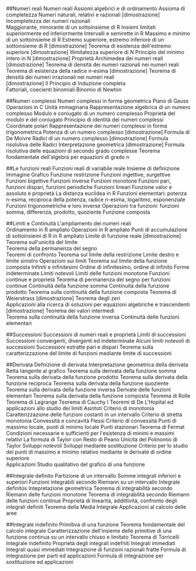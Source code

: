 ##Numeri reali
                    Numeri reali
                    Assiomi algebrici e di ordinamento
                    Assioma di completezza
                    Numeri naturali, relativi e razionali
    [dimostrazione] Incompletezza dei numeri razionali 									
                    Maggiorante, minorante di un sottoinsieme di R
                    Insiemi limitati superiormente ed inferiormente
                    Intervalli e semirette in R
                    Massimo e minimo di un sottoinsieme di R
                    Estremo superiore, estremo inferiore di un sottoinsieme di R
    [dimostrazione] Teorema di esistenza dell'estremo superiore 
    [dimostrazione] Illimitatezza superiore di N
                    Principio del minimo intero in N
    [dimostrazione] Proprietà Archimedea dei numeri reali 								
    [dimostrazione] Teorema di densità dei numeri razionali nei numeri reali 			
                    Teorema di esistenza della radice n-esima
    [dimostrazione] Teorema di densità dei numeri irrazionali nei numeri reali 			
    [dimostrazione] Il Principio di Induzione completa 									
                    Fattoriali, coecienti binomiali
                    Binomio di Newton

##Numeri complessi 
                    Numeri complessi in forma geometrica
                    Piano di Gauss
                    Operazioni in C
                    Unità immaginaria
                    Rappresentazione algebrica di un numero complesso
                    Modulo e coniugato di un numero complesso
                    Proprietà del modulo e del coniugato
                    Principio di identità dei numeri complessi
                    Coordinate polari
                    Rappresentazione dei numeri complessi in forma trigonometrica
                    Potenza di un numero complesso
    [dimostrazione] Formula di De Moivre
                    Radici di un numero complesso
    [dimostrazione] Formula risolutiva delle Radici
                    Interpretazione geometrica
    [dimostrazione] Formula risolutiva delle equazioni di secondo grado complesse
                    Teorema fondamentale dell'algebra per equazioni di grado n
    
##Le funzioni reali
                    Funzioni reali di variabile reale
                    Insieme di definizione
                    Immagine
                    Grafico
                    Funzione restrizione
                    Funzioni ingettive, surgettive
                    Funzioni bigettive
                    Funzioni inverse
                    Funzioni monotone
                    Funzioni pari, funzioni dispari, funzioni periodiche
                    Funzioni lineari
                    Funzione valor  e assoluto e proprietà
                    La distanza euclidea in R
                    Funzioni elementari: potenza n-esima, reciproca della potenza, radice n-esima, logaritmo, esponenziale
                    Funzioni trigonometriche e loro inverse
                    Operazioni tra funzioni: funzioni somma, differenza, prodotto, quoziente
                    Funzione composta

##Limiti e Continuità
                    L'ampliamento dei numeri reali 								
                    Ordinamento in R ampliato
                    Operazioni in R ampliato
                    Punti di accumulazione di sottoinsiemi di R in R ampliato
                    Limite di funzione reale
    [dimostrazione] Teorema sull'unicità del limite 													
                    Teorema della permanenza del segno												
                    Teoremi di confronto
                    Teorema sul limite della restrizione
                    Limite destro e limite sinistro
                    Operazioni sui limiti
                    Teorema sul limite della funzione composta
                    Infiniti e infinitesimi
                    Ordine di infinitesimo, ordine di infinito
                    Forme indeterminate
                    Limiti notevoli
                    Limiti delle funzioni monotone
                    Funzioni continue e proprietà
                    Teorema di permanenza del segno per funzioni continue
                    Continuità della funzione somma
                    Continuità della funzione prodotto
                    Teorema sulla continuità della funzione composta
                    Teorema di Weierstrass
    [dimostrazione] Teorema degli zeri													
                    Applicazioni alla ricerca di soluzioni per equazioni algebriche e trascendenti	
    [dimostrazione] Teorema dei valori intermedi 											
                    Teorema sulla continuità della funzione inversa
                    Continuità delle funzioni elementari

##Successioni
                    Successioni di numeri reali e proprietà
                    Limiti di successioni
                    Successioni convergenti, divergenti ed indeterminate
                    Alcuni limiti notevoli di successioni
                    Successioni estratte pari e dispari
                    Teorema sulla caratterizzazione del limite di funzioni mediante limite di successioni

##Derivata
                    Defnizione di derivata
                    Interpretazione geometrica della derivata
                    Retta tangente al grafico
                    Teorema sulla derivata della funzione somma
                    Teorema sulla derivata della funzione prodotto
                    Teorema sulla derivata della funzione reciproca
                    Teorema sulla derivata della funzione quoziente
                    Teorema sulla derivata della funzione inversa
                    Derivate delle funzioni elementari
                    Teorema sulla derivata della funzione composta
                    Teorema di Rolle
                    Teorema di Lagrange
                    Teorema di Cauchy
                    I Teoremi di De L'Hopital ed applicazioni allo studio dei limiti
                    Asintoti
                    Criterio di monotonia
                    Caratterizzazione delle funzioni costanti in un intervallo
                    Criterio di stretta monotonia
                    Convessità e concavità
                    Flessi
                    Criterio di convessità
                    Punti di massimo locale, punti di minimo locale
                    Punti stazionari
                    Teorema di Fermat
                    Condizioni necessarie e sufficienti per l'esistenza di minimi e massimi relativi
                    La formula di Taylor con Resto di Peano
                    Unicità del Polinomio di Taylor
                    Sviluppi notevoli
                    Sviluppi mediante sostituzione
                    Criterio per lo studio dei punti di massimo e minimo relativo mediante le derivate di ordine superiore 	
                    Applicazioni
                    Studio qualitativo del grafico di una funzione

##Integrale definito
                    Partizione di un intervallo
                    Somme integrali inferiori e superiori
                    Funzioni integrabili secondo Riemann su un intervallo
                    Integrale definitos
                    Intepretazione geometrica
                    Teorema di integrabilità secondo Riemann delle funzioni monotone
                    Teorema di integrabilità secondo Riemann delle funzioni continue
                    Proprietà di linearità, addittività, confronto degli integrali definiti
                    Teorema della Media Integrale
                    Applicazioni al calcolo delle aree

##Integrale indefinito
                    Primitiva di una funzione
                    Teorema fondamentale del calcolo integrale
                    Caratterizzazione dell'insieme delle primitive di una funzione continua su un intervallo chiuso e limitato
                    Teorema di Torricelli
                    Integrale indefinito
                    Proprietà degli integrali indefniti
                    Integrali immediati
                    Integrali quasi immediati
                    Integrazione di funzioni razionali fratte
                    Formula di integrazione per parti ed applicazioni
                    Formula di integrazione per sostituzione ed applicazioni
